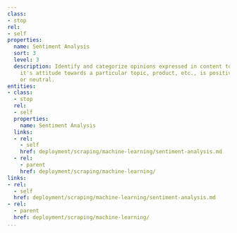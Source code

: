 ```yaml
---
class:
- stop
rel:
- self
properties:
  name: Sentiment Analysis
  sort: 3
  level: 3
  description: Identify and categorize opinions expressed in content to interpret
    it's attitude towards a particular topic, product, etc., is positive, negative,
    or neutral.
entities:
- class:
  - stop
  rel:
  - self
  properties:
    name: Sentiment Analysis
  links:
  - rel:
    - self
    href: deployment/scraping/machine-learning/sentiment-analysis.md
  - rel:
    - parent
    href: deployment/scraping/machine-learning/
links:
- rel:
  - self
  href: deployment/scraping/machine-learning/sentiment-analysis.md
- rel:
  - parent
  href: deployment/scraping/machine-learning/
...
```

